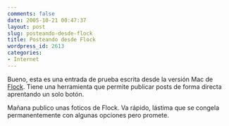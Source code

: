 ```yaml
---
comments: false
date: 2005-10-21 00:47:37
layout: post
slug: posteando-desde-flock
title: Posteando desde Flock
wordpress_id: 2613
categories:
- Internet
---
```


Bueno, esta es una entrada de prueba escrita desde la versión Mac de [Flock](http://www.flock.com/gettingstarted/Blogging_1.php). Tiene una herramienta que permite publicar posts de forma directa aprentando un solo botón.





Mañana publico unas foticos de Flock. Va rápido, lástima que se congela permanentemente con algunas opciones pero promete.

